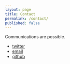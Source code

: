 ```yaml
---
layout: page
title: Contact
permalink: /contact/
published: false
---
```


Communications are possible.

 + [twitter](https://twitter.com/data_creative)
 + [email](mailto:s2t2mail+datacreative@gmail.com)
 + [github](https://github.com/data-creative)
